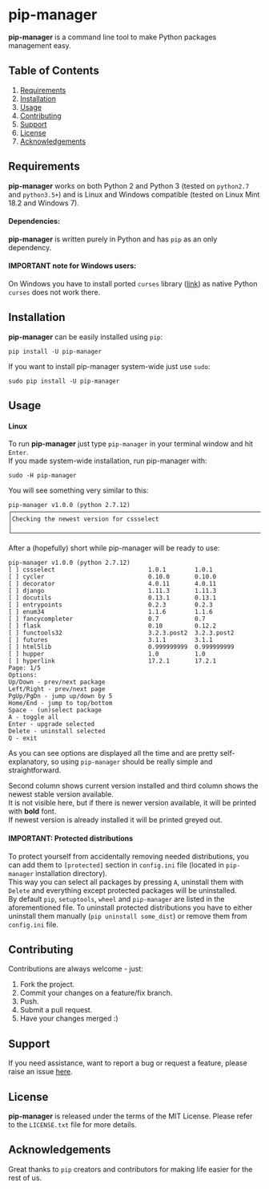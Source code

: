 # pip-manager

**pip-manager** is a command line tool to make Python packages management easy.

## Table of Contents
1. [Requirements](#requirements)
2. [Installation](#installation)
3. [Usage](#usage)
4. [Contributing](#contributing)
5. [Support](#support)
6. [License](#license)
7. [Acknowledgements](#acknowledgements)

## Requirements
**pip-manager** works on both Python 2 and Python 3 (tested on `python2.7` and `python3.5+`) and is Linux and Windows compatible (tested on Linux Mint 18.2 and Windows 7). 

#### Dependencies:
**pip-manager** is written purely in Python and has `pip` as an only dependency.  

#### IMPORTANT note for Windows users:
On Windows you have to install ported `curses` library ([link](http://www.lfd.uci.edu/~gohlke/pythonlibs/#curses)) as native Python `curses` does not work there.

## Installation
**pip-manager** can be easily installed using `pip`:
```
pip install -U pip-manager
```
If you want to install pip-manager system-wide just use `sudo`:
```
sudo pip install -U pip-manager
```

## Usage
#### Linux
To run **pip-manager** just type `pip-manager` in your terminal window and hit `Enter`.  
If you made system-wide installation, run pip-manager with:
```
sudo -H pip-manager
```

You will see something very similar to this:
```
pip-manager v1.0.0 (python 2.7.12)
┌─────────────────────────────────────────────────────────────────────────────┐
│Checking the newest version for cssselect                                    │
└─────────────────────────────────────────────────────────────────────────────┘
```
After a (hopefully) short while pip-manager will be ready to use:  
```
pip-manager v1.0.0 (python 2.7.12)
[ ] cssselect                          1.0.1        1.0.1
[ ] cycler                             0.10.0       0.10.0
[ ] decorator                          4.0.11       4.0.11
[ ] django                             1.11.3       1.11.3
[ ] docutils                           0.13.1       0.13.1
[ ] entrypoints                        0.2.3        0.2.3
[ ] enum34                             1.1.6        1.1.6
[ ] fancycompleter                     0.7          0.7
[ ] flask                              0.10         0.12.2
[ ] functools32                        3.2.3.post2  3.2.3.post2
[ ] futures                            3.1.1        3.1.1
[ ] html5lib                           0.999999999  0.999999999
[ ] hupper                             1.0          1.0
[ ] hyperlink                          17.2.1       17.2.1
Page: 1/5
Options:
Up/Down - prev/next package
Left/Right - prev/next page
PgUp/PgDn - jump up/down by 5
Home/End - jump to top/bottom
Space - (un)select package
A - toggle all
Enter - upgrade selected
Delete - uninstall selected
Q - exit
```
As you can see options are displayed all the time and are pretty self-explanatory, so using `pip-manager` should be really simple and straightforward.

Second column shows current version installed and third column shows the newest stable version available.  
It is not visible here, but if there is newer version available, it will be printed with **bold** font.  
If newest version is already installed it will be printed greyed out.

#### IMPORTANT: Protected distributions
To protect yourself from accidentally removing needed distributions, you can add them to `[protected]` section in `config.ini` file (located in `pip-manager` installation directory).  
This way you can select all packages by pressing `A`, uninstall them with `Delete` and everything except protected packages will be uninstalled.  
By default `pip`, `setuptools`, `wheel` and `pip-manager` are listed in the aforementioned file. To uninstall protected distributions you have to either uninstall them manually (`pip uninstall some_dist`) or remove them from `config.ini` file.

 
## Contributing
Contributions are always welcome - just:  
1. Fork the project.  
2. Commit your changes on a feature/fix branch.  
3. Push.  
4. Submit a pull request.  
5. Have your changes merged :)  

## Support
If you need assistance, want to report a bug or request a feature, please raise an issue [here](https://github.com/kchomski/pip-manager/issues).

## License
**pip-manager** is released under the terms of the MIT License. Please refer to the `LICENSE.txt` file for more details.

## Acknowledgements
Great thanks to `pip` creators and contributors for making life easier for the rest of us. 
